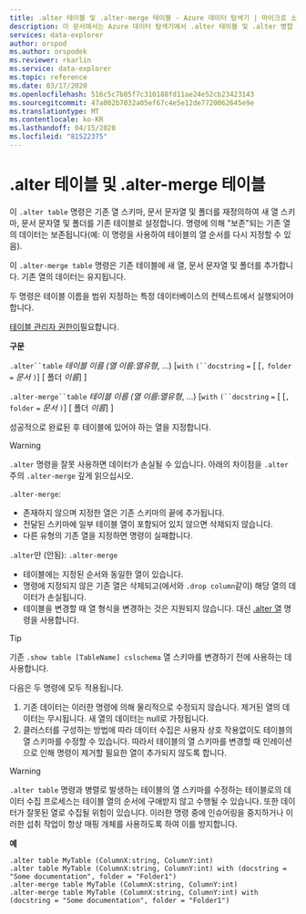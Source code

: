 ```yaml
---
title: .alter 테이블 및 .alter-merge 테이블 - Azure 데이터 탐색기 | 마이크로 소프트 문서
description: 이 문서에서는 Azure 데이터 탐색기에서 .alter 테이블 및 .alter 병합 테이블에 대해 설명합니다.
services: data-explorer
author: orspod
ms.author: orspodek
ms.reviewer: rkarlin
ms.service: data-explorer
ms.topic: reference
ms.date: 03/17/2020
ms.openlocfilehash: 516c5c7b85f7c310188fd11ae24e52cb23423143
ms.sourcegitcommit: 47a002b7032a05ef67c4e5e12de7720062645e9e
ms.translationtype: MT
ms.contentlocale: ko-KR
ms.lasthandoff: 04/15/2020
ms.locfileid: "81522375"
---
```

# <a name="alter-table-and-alter-merge-table"></a>.alter 테이블 및 .alter-merge 테이블

이 `.alter table` 명령은 기존 열 스키마, 문서 문자열 및 폴더를 재정의하여 새 열 스키마, 문서 문자열 및 폴더를 기존 테이블로 설정합니다. 명령에 의해 "보존"되는 기존 열의 데이터는 보존됩니다(예: 이 명령을 사용하여 테이블의 열 순서를 다시 지정할 수 있음).

이 `.alter-merge table` 명령은 기존 테이블에 새 열, 문서 문자열 및 폴더를 추가합니다.
기존 열의 데이터는 유지됩니다.

두 명령은 테이블 이름을 범위 지정하는 특정 데이터베이스의 컨텍스트에서 실행되어야 합니다.

[테이블 관리자 권한이](../management/access-control/role-based-authorization.md)필요합니다.

**구문**

`.alter``table` *테이블 이름* *(열 이름*:*열유형*, ...)  [`with` `(``docstring` `=` [ [`,` `folder` `=` *문서* `)`] [ 폴더 *이름*] ]

`.alter-merge``table` *테이블 이름* *(열 이름*:*열유형*, ...)  [`with` `(``docstring` `=` [ [`,` `folder` `=` *문서* `)`] [ 폴더 *이름*] ]

성공적으로 완료된 후 테이블에 있어야 하는 열을 지정합니다. 

> [!WARNING]
> `.alter` 명령을 잘못 사용하면 데이터가 손실될 수 있습니다.
> 아래의 차이점을 `.alter` 주의 `.alter-merge` 깊게 읽으십시오.

`.alter-merge`:

 * 존재하지 않으며 지정한 열은 기존 스키마의 끝에 추가됩니다.
 * 전달된 스키마에 일부 테이블 열이 포함되어 있지 않으면 삭제되지 않습니다.
 * 다른 유형의 기존 열을 지정하면 명령이 실패합니다.

`.alter`만 (안됨): `.alter-merge`

 * 테이블에는 지정된 순서와 동일한 열이 있습니다.
 * 명령에 지정되지 않은 기존 열은 삭제되고(에서와 `.drop column`같이) 해당 열의 데이터가 손실됩니다.
 * 테이블을 변경할 때 열 형식을 변경하는 것은 지원되지 않습니다. 대신 [.alter 열](alter-column.md) 명령을 사용합니다.

> [!TIP] 
> 기존 `.show table [TableName] cslschema` 열 스키마를 변경하기 전에 사용하는 데 사용합니다. 

다음은 두 명령에 모두 적용됩니다.

1. 기존 데이터는 이러한 명령에 의해 물리적으로 수정되지 않습니다. 제거된 열의 데이터는 무시됩니다. 새 열의 데이터는 null로 가정됩니다.
1. 클러스터를 구성하는 방법에 따라 데이터 수집은 사용자 상호 작용없이도 테이블의 열 스키마를 수정할 수 있습니다. 따라서 테이블의 열 스키마를 변경할 때 인레이션으로 인해 명령이 제거할 필요한 열이 추가되지 않도록 합니다.

> [!WARNING]
> `.alter table` 명령과 병렬로 발생하는 테이블의 열 스키마를 수정하는 테이블로의 데이터 수집 프로세스는 테이블 열의 순서에 구애받지 않고 수행될 수 있습니다. 또한 데이터가 잘못된 열로 수집될 위험이 있습니다. 이러한 명령 중에 인슈어링을 중지하거나 이러한 섭취 작업이 항상 매핑 개체를 사용하도록 하여 이를 방지합니다.

**예**

```
.alter table MyTable (ColumnX:string, ColumnY:int) 
.alter table MyTable (ColumnX:string, ColumnY:int) with (docstring = "Some documentation", folder = "Folder1")
.alter-merge table MyTable (ColumnX:string, ColumnY:int) 
.alter-merge table MyTable (ColumnX:string, ColumnY:int) with (docstring = "Some documentation", folder = "Folder1")
```